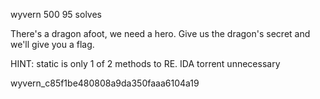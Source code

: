 wyvern
500
95 solves

There's a dragon afoot, we need a hero. Give us the dragon's secret and we'll give you a flag.

HINT: static is only 1 of 2 methods to RE. IDA torrent unnecessary

wyvern_c85f1be480808a9da350faaa6104a19
